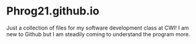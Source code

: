 # Phrog21.github.io
Just a collection of files for my software development class at CWI! I am new to Github but I am steadily coming to understand the program more.
